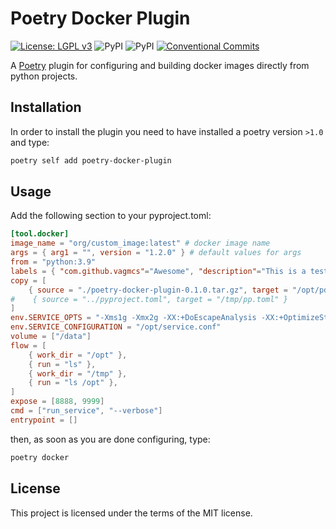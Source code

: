 # Poetry Docker Plugin

[![License: LGPL v3](https://img.shields.io/badge/License-MIT-blue.svg)](https://mit-license.org)
![PyPI](https://img.shields.io/pypi/pyversions/poetry-docker-plugin)
![PyPI](https://img.shields.io/pypi/v/poetry-docker-plugin?color=gree&label=pypi%20package)
[![Conventional Commits](https://img.shields.io/badge/Conventional%20Commits-1.0.0-yellow.svg)](https://conventionalcommits.org)

A [Poetry](https://python-poetry.org) plugin for configuring and building docker images directly from python projects.

## Installation

In order to install the plugin you need to have installed a poetry version `>1.0` and type:

```bash
poetry self add poetry-docker-plugin
```

## Usage

Add the following section to your pyproject.toml:

```toml
[tool.docker]
image_name = "org/custom_image:latest" # docker image name
args = { arg1 = "", version = "1.2.0" } # default values for args
from = "python:3.9"
labels = { "com.github.vagmcs"="Awesome", "description"="This is a test image", "version"="0.1.0" }
copy = [
    { source = "./poetry-docker-plugin-0.1.0.tar.gz", target = "/opt/pdp.tar.gz" },
#    { source = "../pyproject.toml", target = "/tmp/pp.toml" }
]
env.SERVICE_OPTS = "-Xms1g -Xmx2g -XX:+DoEscapeAnalysis -XX:+OptimizeStringConcat -XX:+DisableAttachMechanism"
env.SERVICE_CONFIGURATION = "/opt/service.conf"
volume = ["/data"]
flow = [
    { work_dir = "/opt" },
    { run = "ls" },
    { work_dir = "/tmp" },
    { run = "ls /opt" },
]
expose = [8888, 9999]
cmd = ["run_service", "--verbose"]
entrypoint = []
```

then, as soon as you are done configuring, type:

```bash
poetry docker
```

## License

This project is licensed under the terms of the MIT license.